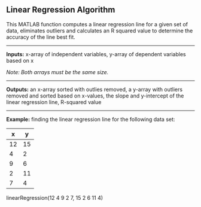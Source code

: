 Linear Regression Algorithm
------
This MATLAB function computes a linear regression line for a given set of data, eliminates outliers and calculates an R squared value to determine the accuracy of the line best fit.
___________

**Inputs:** x-array of independent variables, y-array of dependent variables based on x

*Note: Both arrays must be the same size.*
___________

**Outputs:** an x-array sorted with outlies removed, a y-array with outliers removed and sorted based on x-values, the slope and y-intercept of the linear regression line, R-squared value
___________

**Example:** finding the linear regression line for the following data set:

| x | y |
|---|---|
| 12 | 15 | 
| 4 | 2 |
| 9 | 6 |
| 2 | 11 |
| 7 | 4 |

linearRegression(12 4 9 2 7, 15 2 6 11 4)
